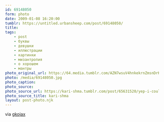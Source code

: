 ```yaml
---
id: 69148050
form: photo
date: 2009-01-08 16:20:00
tumblr: https://untitled.urbansheep.com/post/69148050/
title:
tags:
    - post
    - буквы
    - девушки
    - иллюстрации
    - картинки
    - мизантропия
    - о хорошем
    - мантры
photo_original_url: https://64.media.tumblr.com/AZN7wsuV4hnkekrnZmsnDrKFo1_500.jpg
photo: /media/69148050.jpg
photo_caption: 
photo_source:
photo_source_url: https://kari-shma.tumblr.com/post/65631520/yep-i-couldnt-agree-more
photo_source_title: kari-shma
layout: post-photo.njk
---
```


<p>via <a href="http://gkojax.tumblr.com/post/69108420">gkojax</a></p>
